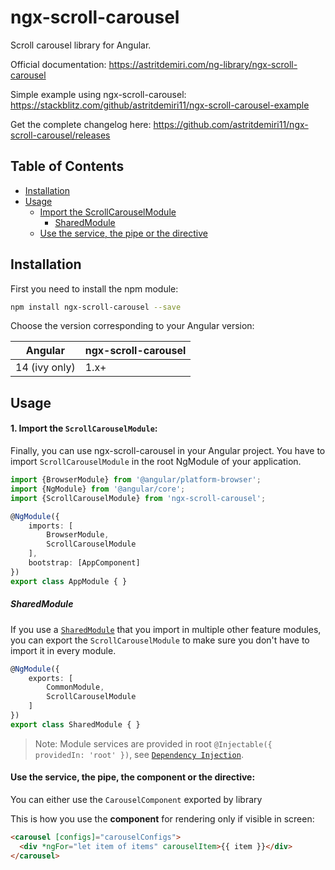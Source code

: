 # ngx-scroll-carousel

Scroll carousel library for Angular.

Official documentation: https://astritdemiri.com/ng-library/ngx-scroll-carousel

Simple example using ngx-scroll-carousel: https://stackblitz.com/github/astritdemiri11/ngx-scroll-carousel-example

Get the complete changelog here: https://github.com/astritdemiri11/ngx-scroll-carousel/releases

## Table of Contents
* [Installation](#installation)
* [Usage](#usage)
  * [Import the ScrollCarouselModule](#1-import-the-scrollcarouselmodule)
    * [SharedModule](#sharedmodule)
  * [Use the service, the pipe or the directive](#use-the-service-the-pipe-the-component-or-the-directive)

## Installation

First you need to install the npm module:

```sh
npm install ngx-scroll-carousel --save
```

Choose the version corresponding to your Angular version:

 Angular       | ngx-scroll-carousel
 ------------- | ---------------
 14 (ivy only) | 1.x+           


## Usage

#### 1. Import the `ScrollCarouselModule`:

Finally, you can use ngx-scroll-carousel in your Angular project. You have to import `ScrollCarouselModule` in the root NgModule of your application.

```ts
import {BrowserModule} from '@angular/platform-browser';
import {NgModule} from '@angular/core';
import {ScrollCarouselModule} from 'ngx-scroll-carousel';

@NgModule({
    imports: [
        BrowserModule,
        ScrollCarouselModule
    ],
    bootstrap: [AppComponent]
})
export class AppModule { }
```

##### SharedModule

If you use a [`SharedModule`](https://angular.io/guide/sharing-ngmodules) that you import in multiple other feature modules,
you can export the `ScrollCarouselModule` to make sure you don't have to import it in every module.

```ts
@NgModule({
    exports: [
        CommonModule,
        ScrollCarouselModule
    ]
})
export class SharedModule { }
```

> Note: Module services are provided in root `@Injectable({ providedIn: 'root' })`, see [`Dependency Injection`](https://angular.io/guide/dependency-injection).

#### Use the service, the pipe, the component or the directive:

You can either use the `CarouselComponent` exported by library

This is how you use the **component** for rendering only if visible in screen:
```html
<carousel [configs]="carouselConfigs">
  <div *ngFor="let item of items" carouselItem>{{ item }}</div>
</carousel>
```
